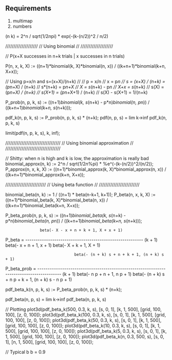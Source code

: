 Requirements
------------

1. multimap
2. numbers

(n k) = 2^n / sqrt(1/2*n*pi) * exp(-(k-(n/2))^2 / n/2)

////////////////////
// Using binomial //
////////////////////

// P(x+X successes in n+k trials | x successes in n trials)

P(n, x, k, X) := ((n+1)*binomial(k, X)*binomial(n, x))
              / ((k+n+1)*binomial(k+n, X+x));

// Using p=x/n and s=(x+X)/(n+k)
//
// p = x/n
// x = p*n
// s = (x+X) / (n+k) = (p*n+X) / (n+k)
// s*(n+k) = p*n+X
// X = s*(n+k) - p*n
// X+x = s*(n+k)
// s(X) = (p*n+X) / (n+k)
// s(X+1) = (p*n+X+1) / (n+k)
// s(X) - s(X+1) = 1/(n+k)

P_prob(n, p, k, s) := ((n+1)*binomial(k, s*(n+k) - p*n)*binomial(n, p*n))
                        / ((k+n+1)*binomial(k+n, s*(n+k)));

pdf_k(n, p, k, s) := P_prob(n, p, k, s) * (n+k);
pdf(n, p, s) = lim k->inf pdf_k(n, p, k, s)

limit(pdf(n, p, k, s), k, inf);

//////////////////////////////////
// Using binomial approximation //
//////////////////////////////////

// Shitty: when n is high and k is low, the approximation is really bad
binomial_approx(n, k) := 2^n / sqrt(1/2*n*%pi) * %e^(-(k-(n/2))^2/(n/2));
P_approx(n, x, k, X) := ((n+1)*binomial_approx(k, X)*binomial_approx(n, x))
                  / ((k+n+1)*binomial_approx(k+n, X+x));

/////////////////////////
// Using beta function //
/////////////////////////

binomial_beta(n, k) := 1 / ((n+1) * beta(n-k+1, k+1));
P_beta(n, x, k, X) := ((n+1)*binomial_beta(k, X)*binomial_beta(n, x))
                  / ((k+n+1)*binomial_beta(k+n, X+x));

P_beta_prob(n, p, k, s) := ((n+1)*binomial_beta(k, s*(n+k) - p*n)*binomial_beta(n, p*n))
                        / ((k+n+1)*binomial_beta(k+n, s*(n+k)));

                   beta(- X - x + n + k + 1, X + x + 1)
P_beta = ---------------------------------------------------------
         (k + 1) beta(- x + n + 1, x + 1) beta(- X + k + 1, X + 1)

                                  beta(- (n + k) s + n + k + 1, (n + k) s + 1)
P_beta_prob = -----------------------------------------------------------------------------------------
              (k + 1) beta(- n p + n + 1, n p + 1) beta(- (n + k) s + n p + k + 1, (n + k) s - n p + 1)

pdf_beta_k(n, p, k, s) := P_beta_prob(n, p, k, s) * (n+k);

pdf_beta(n, p, s) = lim k->inf pdf_beta(n, p, k, s)

// Plotting
plot3d(pdf_beta_k(500, 0.3, k, s), [s, 0, 1], [k, 1, 500], [grid, 100, 100], [z, 0, 100]);
plot3d(pdf_beta_k(100, 0.3, k, s), [s, 0, 1], [k, 1, 500], [grid, 100, 100], [z, 0, 100]);
plot3d(pdf_beta_k(50, 0.3, k, s), [s, 0, 1], [k, 1, 500], [grid, 100, 100], [z, 0, 100]);
plot3d(pdf_beta_k(10, 0.3, k, s), [s, 0, 1], [k, 1, 500], [grid, 100, 100], [z, 0, 100]);
plot3d(pdf_beta_k(5, 0.3, k, s), [s, 0, 1], [k, 1, 500], [grid, 100, 100], [z, 0, 100]);
plot3d(pdf_beta_k(n, 0.3, 500, s), [s, 0, 1], [n, 1, 500], [grid, 100, 100], [z, 0, 100]);

// Typical b
b = 0.9

